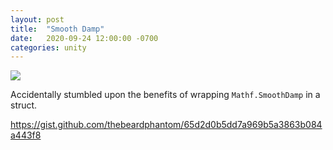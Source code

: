 ```yaml
---
layout: post
title:  "Smooth Damp"
date:   2020-09-24 12:00:00 -0700
categories: unity
---
```

![](/blog/assets/tumblr_f9e83068e1974aeb31f6e5065fb1b311_0cc515c0_400.png)

Accidentally stumbled upon the benefits of wrapping `Mathf.SmoothDamp` in a struct.

<a href="https://gist.github.com/thebeardphantom/65d2d0b5dd7a969b5a3863b084a443f8" target="_blank">https://gist.github.com/thebeardphantom/65d2d0b5dd7a969b5a3863b084a443f8</a>

